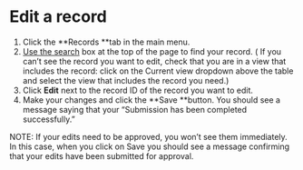 # Edit a record

1. Click the&nbsp;**Records&nbsp;**tab in the main menu.
2. [Use the search](100-quick-search.md)&nbsp;box at the top of the page to find your record. ( If you can’t see the record you want to edit, check that you are in a view that includes the record: click on the Current view dropdown above the table and select the view that includes the record you need.)
3. Click&nbsp;**Edit**&nbsp;next to the record ID of the record you want to edit.
4. Make your changes and click the&nbsp;**Save&nbsp;**button. You should see a message saying that your “Submission has been completed successfully.”

NOTE: If your edits need to be approved, you won’t see them immediately. In this case, when you click on Save you should see a message confirming that your edits have been submitted for approval.